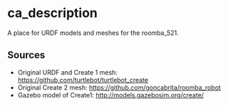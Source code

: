# ca_description

A place for URDF models and meshes for the roomba_521.

## Sources

* Original URDF and Create 1 mesh:  https://github.com/turtlebot/turtlebot_create
* Original Create 2 mesh:  https://github.com/goncabrita/roomba_robot
* Gazebo model of Create1: http://models.gazebosim.org/create/
